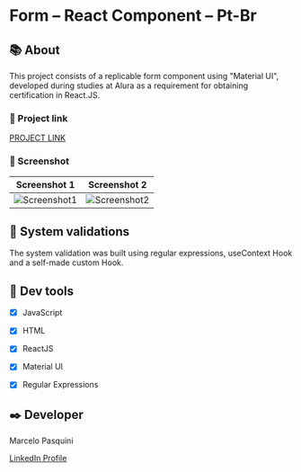 # Form – React Component – Pt-Br


## 📚 About

This project consists of a replicable form component using "Material UI", developed during studies at Alura as a requirement for obtaining certification in React.JS.


### 📱 Project link

[PROJECT LINK]()


### 📸 Screenshot

Screenshot 1             |  Screenshot 2   
:-------------------------:|:-------------------------: 
![Screenshot1]()  |  ![Screenshot2]()


## 🚫 System validations

The system validation was built using regular expressions, useContext Hook and a self-made custom Hook.


## 🔧 Dev tools

-	[X] JavaScript
-	[X] HTML
-	[X] ReactJS 
-	[X] Material UI
-   [X] Regular Expressions


## ✒️ Developer

Marcelo Pasquini

[LinkedIn Profile](https://www.linkedin.com/in/mpbrazil/)
